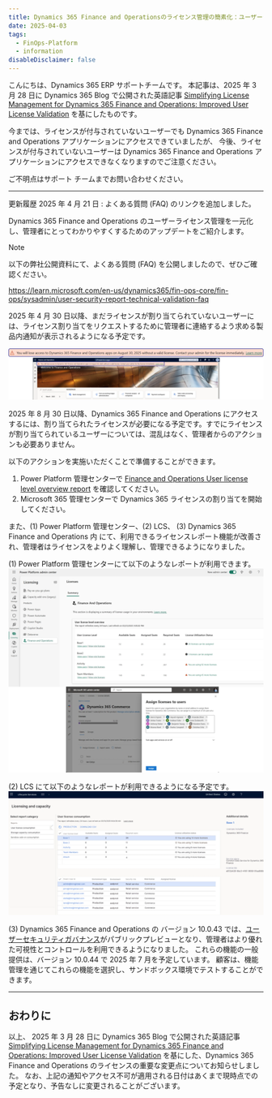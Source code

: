 ```yaml
---
title: Dynamics 365 Finance and Operationsのライセンス管理の簡素化：ユーザーライセンス検証の改善
date: 2025-04-03
tags:
  - FinOps-Platform
  - information
disableDisclaimer: false
---
```



こんにちは、Dynamics 365 ERP サポートチームです。
本記事は、2025 年 3 月 28 日に Dynamics 365 Blog で公開された英語記事 [Simplifying License Management for Dynamics 365 Finance and Operations: Improved User License Validation](https://www.microsoft.com/en-us/dynamics-365/blog/it-professional/2025/03/28/simplifying-license-management-dynamics-365/) を基にしたものです。

今までは、ライセンスが付与されていないユーザーでも Dynamics 365 Finance and Operations アプリケーションにアクセスできていましたが、
今後、ライセンスが付与されていないユーザーは Dynamics 365 Finance and Operations アプリケーションにアクセスできなくなりますのでご注意ください。

ご不明点はサポート チームまでお問い合わせください。


<!-- more -->
---
更新履歴
2025 年 4 月 21 日 : よくある質問 (FAQ) のリンクを追加しました。


Dynamics 365 Finance and Operations のユーザーライセンス管理を一元化し、管理者にとってわかりやすくするためのアップデートをご紹介します。

> [!NOTE]
> 以下の弊社公開資料にて、よくある質問 (FAQ) を公開しましたので、ぜひご確認ください。
> 
> https://learn.microsoft.com/en-us/dynamics365/fin-ops-core/fin-ops/sysadmin/user-security-report-technical-validation-faq

2025 年 4 月 30 日以降、まだライセンスが割り当てられていないユーザーには、ライセンス割り当てをリクエストするために管理者に連絡するよう求める製品内通知が表示されるようになる予定です。

 ![](./simplifying-license-management-dynamics-365/notification.png)

2025 年 8 月 30 日以降、Dynamics 365 Finance and Operations にアクセスするには、割り当てられたライセンスが必要になる予定です。すでにライセンスが割り当てられているユーザーについては、混乱はなく、管理者からのアクションも必要ありません。  

以下のアクションを実施いただくことで準備することができます。
1. Power Platform 管理センターで [Finance and Operations User license level overview report](https://admin.powerplatform.microsoft.com/billing/licenses/financeAndOperations/overview) を確認してください。
2. Microsoft 365 管理センターで Dynamics 365 ライセンスの割り当てを開始してください。

また、(1) Power Platform 管理センター、(2) LCS、 (3) Dynamics 365 Finance and Operations 内 にて、利用できるライセンスレポート機能が改善され、管理者はライセンスをよりよく理解し、管理できるようになりました。

(1) Power Platform 管理センターにて以下のようなレポートが利用できます。
 ![](./simplifying-license-management-dynamics-365/PPAC_report.png)

(2) LCS にて以下のようなレポートが利用できるようになる予定です。
 ![](./simplifying-license-management-dynamics-365/LCS_report.png)

(3) Dynamics 365 Finance and Operations の バージョン 10.0.43 では、[ユーザーセキュリティガバナンス](https://learn.microsoft.com/en-us/dynamics365/fin-ops-core/fin-ops/sysadmin/security-gov-overview)がパブリックプレビューとなり、管理者はより優れた可視性とコントロールを利用できるようになりました。
これらの機能の一般提供は、バージョン 10.0.44 で 2025 年 7 月を予定しています。 顧客は、機能管理を通じてこれらの機能を選択し、サンドボックス環境でテストすることができます。

---
## おわりに  

以上、 2025 年 3 月 28 日に Dynamics 365 Blog で公開された英語記事 [Simplifying License Management for Dynamics 365 Finance and Operations: Improved User License Validation](https://www.microsoft.com/en-us/dynamics-365/blog/it-professional/2025/03/28/simplifying-license-management-dynamics-365/) を基にした、Dynamics 365 Finance and Operations のライセンスの重要な変更点についてお知らせしました。
なお、上記の通知やアクセス不可が適用される日付はあくまで現時点での予定となり、予告なしに変更されることがございます。